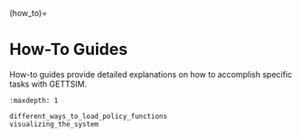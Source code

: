 (how_to)=

# How-To Guides

How-to guides provide detailed explanations on how to accomplish specific tasks with
GETTSIM.

```{toctree}
:maxdepth: 1

different_ways_to_load_policy_functions
visualizing_the_system
```
